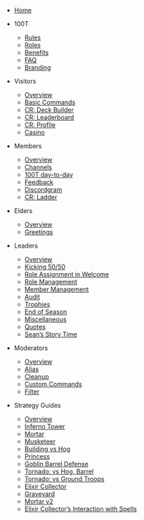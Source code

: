 - [Home](README.md)

- 100T
    - [Rules](racf/rules.md)
    - [Roles](racf/roles.md)
    - [Benefits](racf/benefits.md)
    - [FAQ](racf/faq.md)
    - [Branding](racf/branding.md)

- Visitors
    - [Overview](visitors.md)
    - [Basic Commands](visitor/red-commands.md)
    - [CR: Deck Builder](visitor/deck-builder.md)
    - [CR: Leaderboard](visitor/crdata.md)
    - [CR: Profile](visitor/crprofile.md)
    - [Casino](visitor/casino.md)

- Members
    - [Overview](members.md)
    - [Channels](member/channels.md)
    - [100T day-to-day](member/racf.md)
    - [Feedback](member/feedback.md)
    - [Discordgram](member/discordgram.md)
    - [CR: Ladder](member/crladder)

- Elders
    - [Overview](elders.md)
    - [Greetings](elder/greetings.md)

- Leaders
    - [Overview](leaders.md)
    - [Kicking 50/50](leader/kick5050.md)
    - [Role Assignment in Welcome](leader/new-users.md)
    - [Role Management](leader/manage-roles.md)
    - [Member Management](leader/manage-members.md)
    - [Audit](leader/audit.md)
    - [Trophies](leader/trophies.md)
    - [End of Season](leader/season.md)
    - [Miscellaneous](leader/misc.md)
    - [Quotes](leader/quotes.md)
    - [Sean’s Story Time](leader/sean.md)


- Moderators
    - [Overview](mods.md)
    - [Alias](mod/alias.md)
    - [Cleanup](mod/cleanup.md)
    - [Custom Commands](mod/custom-com.md)
    - [Filter](mod/filter.md)

- Strategy Guides
    - [Overview](strategy.md)
    - [Inferno Tower](strategy/inferno-tower.md)
    - [Mortar](strategy/mortar.md)
    - [Musketeer](strategy/musketeer.md)
    - [Building vs Hog](strategy/building-vs-hog.md)
    - [Princess](strategy/princess.md)
    - [Goblin Barrel Defense](strategy/goblin-barrel-defense.md)
    - [Tornado: vs Hog, Barrel](strategy/tornado.md)
    - [Tornado: vs Ground Troops](strategy/tornado2.md)
    - [Elixir Collector](strategy/elixir-collector.md)
    - [Graveyard](strategy/graveyard.md)
    - [Mortar v2](strategy/mortar-predator.md)
    - [Elixir Collector’s Interaction with Spells](strategy/elixir-collector-upgrade.md)
